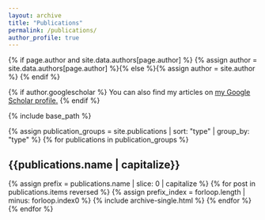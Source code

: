 ```yaml
---
layout: archive
title: "Publications"
permalink: /publications/
author_profile: true
---
```


{% if page.author and site.data.authors[page.author] %}
  {% assign author = site.data.authors[page.author] %}{% else %}{% assign author = site.author %}
{% endif %}

{% if author.googlescholar %}
  You can also find my articles on <u><a href="{{author.googlescholar}}">my Google Scholar profile</a>.</u>
{% endif %}

{% include base_path %}

{% assign publication_groups = site.publications | sort: "type" | group_by: "type" %}
{% for publications in publication_groups %}
  <h2 class="archive__subtitle">{{publications.name | capitalize}}</h2>
  {% assign prefix = publications.name | slice: 0 | capitalize %}
  {% for post in publications.items reversed %}
    {% assign prefix_index = forloop.length | minus: forloop.index0 %}
    {% include archive-single.html %}
  {% endfor %}
{% endfor %}
